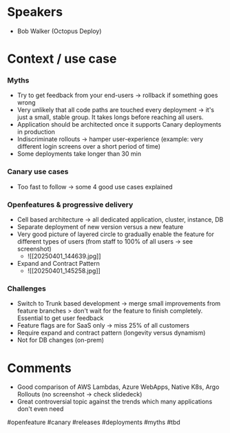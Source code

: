 # Speakers
* Bob Walker (Octopus Deploy)
# Context / use case
### Myths
* Try to get feedback from your end-users -> rollback if something goes wrong
* Very unlikely that all code paths are touched every deployment -> it's just a small, stable group. It takes longs before reaching all users.
* Application should be architected once it supports Canary deployments in production
* Indiscriminate rollouts -> hamper user-experience (example: very different login screens over a short period of time) 
* Some deployments take longer than 30 min 
### Canary use cases
* Too fast to follow -> some 4 good use cases explained
### Openfeatures & progressive delivery
* Cell based architecture -> all dedicated application, cluster, instance, DB
* Separate deployment of new version versus a new feature
* Very good picture of layered circle to gradually enable the feature for different types of users (from staff to 100% of all users -> see screenshot)
	* ![[20250401_144639.jpg]]
* Expand and Contract Pattern
	* ![[20250401_145258.jpg]]
### Challenges
* Switch to Trunk based development -> merge small improvements from feature branches > don't wait for the feature to finish completely. Essential to get user feedback
* Feature flags are for SaaS only -> miss 25% of all customers
* Require expand and contract pattern (longevity versus dynamism)
* Not for DB changes (on-prem)

# Comments
* Good comparison of AWS Lambdas, Azure WebApps, Native K8s, Argo Rollouts (no screenshot -> check slidedeck)
* Great controversial topic against the trends which many applications don't even need

#openfeature #canary #releases #deployments #myths #tbd